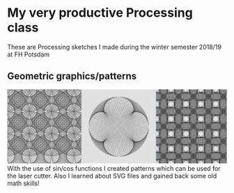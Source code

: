 # My very productive Processing class
These are Processing sketches I made during the winter semester 2018/19 at FH Potsdam

## Geometric graphics/patterns
![geometric patterns](/homework_07_Maria_kleeblatt/geometrischemuster.jpg)
With the use of sin/cos functions I created patterns which can be used for the laser cutter. Also I learned about SVG files and gained back some old math skills! 
